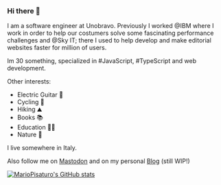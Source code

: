 ### Hi there 👋
I am a software engineer at Unobravo.
Previously I worked @IBM where I work in order to help our costumers solve some fascinating performance challenges and @Sky IT; there I used to help develop and make editorial websites faster for million of users.

Im 30 something, specialized in #JavaScript, #TypeScript and web development.

Other interests:
- Electric Guitar 🎸
- Cycling 🚵
- Hiking ⛰️
- Books 📚
- Education 👨‍🏫
- Nature 🍂

I live somewhere in Italy.

Also follow me on <a rel="me" href="https://webperf.social/@mariopisaturo"> Mastodon</a> and on my personal  <a href="https://mariopisaturo.netlify.app/"> Blog</a> (still WIP!)


[![MarioPisaturo's GitHub stats](https://github-readme-stats.vercel.app/api?username=MarioPisaturo)](https://github.com/MarioPisaturo)


<!--
**MarioPisaturo/MarioPisaturo** is a ✨ _special_ ✨ repository because its `README.md` (this file) appears on your GitHub profile.

Here are some ideas to get you started:

- 🔭 I’m currently working on ...
- 🌱 I’m currently learning ...
- 👯 I’m looking to collaborate on ...
- 🤔 I’m looking for help with ...
- 💬 Ask me about ...
- 📫 How to reach me: ...
- 😄 Pronouns: ...
- ⚡ Fun fact: ...
-->

